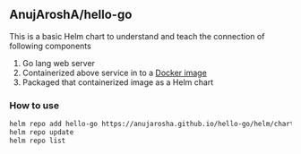 ## AnujAroshA/hello-go

This is a basic Helm chart to understand and teach the connection of following components

1. Go lang web server
2. Containerized above service in to a [Docker image](https://hub.docker.com/repository/docker/anujarosha/hello-go)
3. Packaged that containerized image as a Helm chart

### How to use

```markdown
helm repo add hello-go https://anujarosha.github.io/hello-go/helm/charts
helm repo update
helm repo list
```
